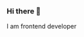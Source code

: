 ### Hi there 👋

I am frontend developer

<!--
**K4mino/K4mino** is a ✨ _special_ ✨ repository because its `README.md` (this file) appears on your GitHub profile.

![](https://komarev.com/ghpvc/?username=K4mino)
